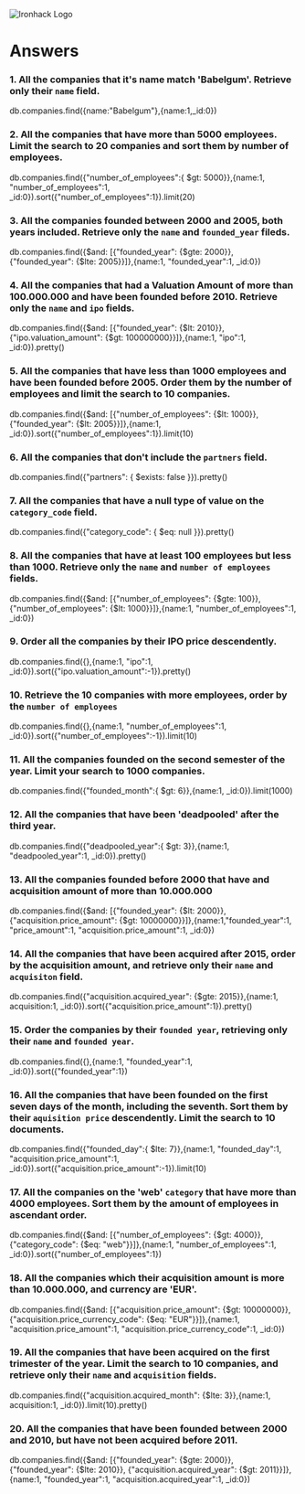 ![Ironhack Logo](https://i.imgur.com/1QgrNNw.png)

# Answers

### 1. All the companies that it's name match 'Babelgum'. Retrieve only their `name` field.

<!-- Your Code Goes Here -->
db.companies.find({name:"Babelgum"},{name:1,_id:0})

### 2. All the companies that have more than 5000 employees. Limit the search to 20 companies and sort them by **number of employees**.

<!-- Your Code Goes Here -->
db.companies.find({"number_of_employees":{ $gt: 5000}},{name:1, "number_of_employees":1, _id:0}).sort({"number_of_employees":1}).limit(20)

### 3. All the companies founded between 2000 and 2005, both years included. Retrieve only the `name` and `founded_year` fileds.

<!-- Your Code Goes Here -->
db.companies.find({$and: [{"founded_year": {$gte: 2000}}, {"founded_year": {$lte: 2005}}]},{name:1, "founded_year":1, _id:0})

### 4. All the companies that had a Valuation Amount of more than 100.000.000 and have been founded before 2010. Retrieve only the `name` and `ipo` fields.

<!-- Your Code Goes Here -->
db.companies.find({$and: [{"founded_year": {$lt: 2010}}, {"ipo.valuation_amount": {$gt: 100000000}}]},{name:1, "ipo":1, _id:0}).pretty()

### 5. All the companies that have less than 1000 employees and have been founded before 2005. Order them by the number of employees and limit the search to 10 companies.

<!-- Your Code Goes Here -->
db.companies.find({$and: [{"number_of_employees": {$lt: 1000}}, {"founded_year": {$lt: 2005}}]},{name:1, _id:0}).sort({"number_of_employees":1}).limit(10)

### 6. All the companies that don't include the `partners` field.

<!-- Your Code Goes Here -->
db.companies.find({"partners": { $exists: false }}).pretty()

### 7. All the companies that have a null type of value on the `category_code` field.

<!-- Your Code Goes Here -->
db.companies.find({"category_code": { $eq: null }}).pretty()

### 8. All the companies that have at least 100 employees but less than 1000. Retrieve only the `name` and `number of employees` fields.

<!-- Your Code Goes Here -->
db.companies.find({$and: [{"number_of_employees": {$gte: 100}}, {"number_of_employees": {$lt: 1000}}]},{name:1, "number_of_employees":1, _id:0})

### 9. Order all the companies by their IPO price descendently.

<!-- Your Code Goes Here -->
db.companies.find({},{name:1, "ipo":1, _id:0}).sort({"ipo.valuation_amount":-1}).pretty()

### 10. Retrieve the 10 companies with more employees, order by the `number of employees`

<!-- Your Code Goes Here -->
db.companies.find({},{name:1, "number_of_employees":1, _id:0}).sort({"number_of_employees":-1}).limit(10)

### 11. All the companies founded on the second semester of the year. Limit your search to 1000 companies.

<!-- Your Code Goes Here -->
db.companies.find({"founded_month":{ $gt: 6}},{name:1, _id:0}).limit(1000)

### 12. All the companies that have been 'deadpooled' after the third year.

<!-- Your Code Goes Here -->
db.companies.find({"deadpooled_year":{ $gt: 3}},{name:1, "deadpooled_year":1, _id:0}).pretty()

### 13. All the companies founded before 2000 that have and acquisition amount of more than 10.000.000

<!-- Your Code Goes Here -->
db.companies.find({$and: [{"founded_year": {$lt: 2000}}, {"acquisition.price_amount": {$gt: 10000000}}]},{name:1,"founded_year":1, "price_amount":1, "acquisition.price_amount":1, _id:0})

### 14. All the companies that have been acquired after 2015, order by the acquisition amount, and retrieve only their `name` and `acquisiton` field.

<!-- Your Code Goes Here -->
db.companies.find({"acquisition.acquired_year": {$gte: 2015}},{name:1, acquisition:1, _id:0}).sort({"acquisition.price_amount":1}).pretty()

### 15. Order the companies by their `founded year`, retrieving only their `name` and `founded year`.

<!-- Your Code Goes Here -->
db.companies.find({},{name:1, "founded_year":1, _id:0}).sort({"founded_year":1})

### 16. All the companies that have been founded on the first seven days of the month, including the seventh. Sort them by their `aquisition price` descendently. Limit the search to 10 documents.

<!-- Your Code Goes Here -->
db.companies.find({"founded_day":{ $lte: 7}},{name:1, "founded_day":1, "acquisition.price_amount":1, _id:0}).sort({"acquisition.price_amount":-1}).limit(10)

### 17. All the companies on the 'web' `category` that have more than 4000 employees. Sort them by the amount of employees in ascendant order.

<!-- Your Code Goes Here -->
db.companies.find({$and: [{"number_of_employees": {$gt: 4000}}, {"category_code": {$eq: "web"}}]},{name:1, "number_of_employees":1, _id:0}).sort({"number_of_employees":1})

### 18. All the companies which their acquisition amount is more than 10.000.000, and currency are 'EUR'.

<!-- Your Code Goes Here -->
db.companies.find({$and: [{"acquisition.price_amount": {$gt: 10000000}}, {"acquisition.price_currency_code": {$eq: "EUR"}}]},{name:1, "acquisition.price_amount":1, "acquisition.price_currency_code":1, _id:0})

### 19. All the companies that have been acquired on the first trimester of the year. Limit the search to 10 companies, and retrieve only their `name` and `acquisition` fields.

<!-- Your Code Goes Here -->
db.companies.find({"acquisition.acquired_month": {$lte: 3}},{name:1, acquisition:1, _id:0}).limit(10).pretty()

### 20. All the companies that have been founded between 2000 and 2010, but have not been acquired before 2011.

<!-- Your Code Goes Here -->
db.companies.find({$and: [{"founded_year": {$gte: 2000}}, {"founded_year": {$lte: 2010}}, {"acquisition.acquired_year": {$gt: 2011}}]},{name:1, "founded_year":1, "acquisition.acquired_year":1, _id:0})